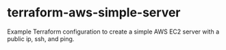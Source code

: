 # terraform-aws-simple-server
Example Terraform configuration to create a simple AWS EC2 server with a public ip, ssh, and ping.
